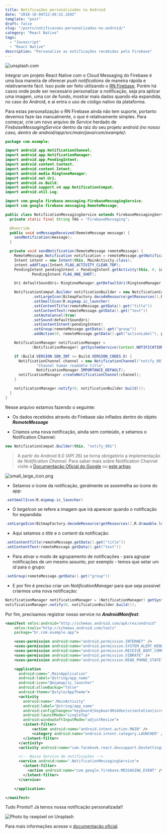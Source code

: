 ```yaml
---
title: Notificações personalizadas no Android
date: "2018-10-04T22:40:32.169Z"
template: "post"
draft: false
slug: "/posts/notificacoes-personalizadas-no-android/"
category: "React Native"
tags:
  - "Javascript"
  - "React Native"
description: "Personalize as notificações recebidas pelo Firebase"
---
```


![unsplash.com](/media/photo-1522826645016-e8a834f4c37e.jpg)

Integrar um projeto React Native com o Cloud Messaging do Firebase é uma boa maneira de oferecer _push notifications_ de maneira rápida e relativamente fácil. Isso pode ser feito utilizando o [RN Firebase](https://rnfirebase.io/). Porém há casos onde pode ser necessário personalizar a notificação, seja pra aplicar uma imagem, uma cor de fundo, mostrar mais dados quando ela expandida, no caso do Android, e ai entra o uso de código nativo da plataforma.

Para estas personalização o RN Firebase ainda não tem suporte, portanto devemos faze-las manualmente, o que é relativamente simples. Para começar, crie um novo arquivo de _Service_ herdado de _FirebaseMessagingService_ dentro da raiz do seu projeto android _(no nosso caso, dentro de android/app/src/main/java/com/example)_:

```java
package com.example;

import android.app.NotificationChannel;
import android.app.NotificationManager;
import android.app.PendingIntent;
import android.content.Context;
import android.content.Intent;
import android.media.RingtoneManager;
import android.net.Uri;
import android.os.Build;
import android.support.v4.app.NotificationCompat;
import android.util.Log;

import com.google.firebase.messaging.FirebaseMessagingService;
import com.google.firebase.messaging.RemoteMessage;

public class NotificationMessagingService extends FirebaseMessagingService {
  private static final String TAG = "FirebaseMessaging";

  @Override
  public void onMessageReceived(RemoteMessage message) {
    sendNotification(message);
  }

  private void sendNotification(RemoteMessage remoteMessage) {
    RemoteMessage.Notification notification = remoteMessage.getNotification();
    Intent intent = new Intent(this, MainActivity.class);
    intent.addFlags(Intent.FLAG_ACTIVITY_CLEAR_TOP);
    PendingIntent pendingIntent = PendingIntent.getActivity(this, 0, intent,
            PendingIntent.FLAG_ONE_SHOT);

    Uri defaultSoundUri= RingtoneManager.getDefaultUri(RingtoneManager.TYPE_NOTIFICATION);

    NotificationCompat.Builder notificationBuilder = new NotificationCompat.Builder(this, "notify_001")
            .setLargeIcon(BitmapFactory.decodeResource(getResources(),R.drawable.logo_gris))
            .setSmallIcon(R.mipmap.ic_launcher)
            .setContentTitle(remoteMessage.getData().get("title"))
            .setContentText(remoteMessage.getData().get("text"))
            .setAutoCancel(true)
            .setSound(defaultSoundUri)
            .setContentIntent(pendingIntent)
            .setGroup(remoteMessage.getData().get("group"))
            .addAction(0, remoteMessage.getData().get("actionLabel"), pendingIntent);

    NotificationManager notificationManager =
            (NotificationManager) getSystemService(Context.NOTIFICATION_SERVICE);

    if (Build.VERSION.SDK_INT >= Build.VERSION_CODES.O) {
      NotificationChannel channel = new NotificationChannel("notify_001",
              "Channel human readable title",
              NotificationManager.IMPORTANCE_DEFAULT);
      notificationManager.createNotificationChannel(channel);
    }

    notificationManager.notify(0, notificationBuilder.build());
  }
}
```

Nesse arquivo estamos fazendo o seguinte:

- Os dados recebidos através do Firebase são inflados dentro do objeto _**RemoteMessage**_

- Criamos uma nova notificação, ainda sem conteúdo, e setamos o Notification Channel:

```java
new NotificationCompat.Builder(this, "notify_001")
```

> A partir do Android 8.0 (API 26) se torna obrigatório a implementação de _Notification Channel_. Para saber mais sobre Notification Channel visite a [Documentação Oficial do Google](https://developer.android.com/training/notify-user/channels) ou [este artigo](https://medium.com/exploring-android/exploring-android-o-notification-channels-94cd274f604c).

![small_large_icon.png](https://files.readme.io/3c2fb44-android-notification-layouts.png)

- Setamos o ícone da notificação, geralmente se assemelha ao ícone do app:

```java
.setSmallIcon(R.mipmap.ic_launcher)
```

- O _largeIcon_ se refere a imagem que irá aparecer quando o notificação for expandida:

```java
.setLargeIcon(BitmapFactory.decodeResource(getResources(),R.drawable.logo_gris))
```

- Aqui setamos o _title_ e o _content_ da notificação:

```java
.setContentTitle(remoteMessage.getData().get("title"))
.setContentText(remoteMessage.getData().get("text"))
```

- Para ativar o modo de agrupamento de notificações - para agrupar notificações de um mesmo assunto, por exemplo - temos que setar um _id_ para o grupo:

```java
.setGroup(remoteMessage.getData().get("group"))
```

- E por fim é preciso criar um _NotificationManager_ para que seja possível criarmos uma nova notificação:

```java
NotificationManager notificationManager = (NotificationManager) getSystemService(Context.NOTIFICATION_SERVICE);
notificationManager.notify(0, notificationBuilder.build());
```

Por fim, precisamos registrar nosso service no _**AndroidManifest**_:

```xml
<manifest xmlns:android="http://schemas.android.com/apk/res/android"
    xmlns:tools="http://schemas.android.com/tools"
    package="br.com.example.app">

    <uses-permission android:name="android.permission.INTERNET" />
    <uses-permission android:name="android.permission.SYSTEM_ALERT_WINDOW"/>
    <uses-permission android:name="android.permission.RECEIVE_BOOT_COMPLETED" />
    <uses-permission android:name="android.permission.VIBRATE" />
    <uses-permission android:name="android.permission.READ_PHONE_STATE" tools:node="remove"/>

    <application
      android:name=".MainApplication"
      android:label="@string/app_name"
      android:icon="@mipmap/ic_launcher"
      android:allowBackup="false"
      android:theme="@style/AppTheme">
      <activity
        android:name=".MainActivity"
        android:label="@string/app_name"
        android:configChanges="keyboard|keyboardHidden|orientation|screenSize"
        android:launchMode="singleTop"
        android:windowSoftInputMode="adjustResize">
        <intent-filter>
            <action android:name="android.intent.action.MAIN" />
            <category android:name="android.intent.category.LAUNCHER" />
        </intent-filter>
      </activity>
      <activity android:name="com.facebook.react.devsupport.DevSettingsActivity" />

      <!-- Nosso Service de notificações -->
      <service android:name=".NotificationMessagingService">
        <intent-filter>
          <action android:name="com.google.firebase.MESSAGING_EVENT" />
        </intent-filter>
      </service>

    </application>

</manifest>
```

Tudo Pronto!! Já temos nossa notificação personalizada!!

![Photo by rawpixel on Unsplash](/media/rawpixel-676878-unsplash.webp)

Para mais informações acesse o [documentação oficial](https://developer.android.com/guide/topics/ui/notifiers/notifications).
